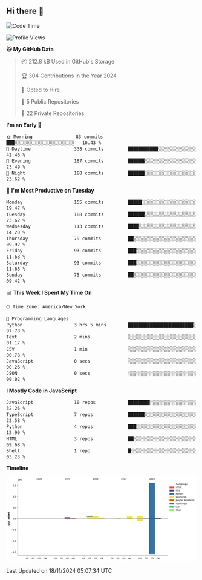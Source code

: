 ## Hi there 👋

<!--START_SECTION:waka-->
![Code Time](http://img.shields.io/badge/Code%20Time-104%20hrs%2037%20mins-blue)

![Profile Views](http://img.shields.io/badge/Profile%20Views-18-blue)

**🐱 My GitHub Data** 

> 📦 212.8 kB Used in GitHub's Storage 
 > 
> 🏆 304 Contributions in the Year 2024
 > 
> 💼 Opted to Hire
 > 
> 📜 5 Public Repositories 
 > 
> 🔑 22 Private Repositories 
 > 
**I'm an Early 🐤** 

```text
🌞 Morning                83 commits          ███░░░░░░░░░░░░░░░░░░░░░░   10.43 % 
🌆 Daytime                338 commits         ███████████░░░░░░░░░░░░░░   42.46 % 
🌃 Evening                187 commits         ██████░░░░░░░░░░░░░░░░░░░   23.49 % 
🌙 Night                  188 commits         ██████░░░░░░░░░░░░░░░░░░░   23.62 % 
```
📅 **I'm Most Productive on Tuesday** 

```text
Monday                   155 commits         █████░░░░░░░░░░░░░░░░░░░░   19.47 % 
Tuesday                  188 commits         ██████░░░░░░░░░░░░░░░░░░░   23.62 % 
Wednesday                113 commits         ████░░░░░░░░░░░░░░░░░░░░░   14.20 % 
Thursday                 79 commits          ██░░░░░░░░░░░░░░░░░░░░░░░   09.92 % 
Friday                   93 commits          ███░░░░░░░░░░░░░░░░░░░░░░   11.68 % 
Saturday                 93 commits          ███░░░░░░░░░░░░░░░░░░░░░░   11.68 % 
Sunday                   75 commits          ██░░░░░░░░░░░░░░░░░░░░░░░   09.42 % 
```


📊 **This Week I Spent My Time On** 

```text
🕑︎ Time Zone: America/New_York

💬 Programming Languages: 
Python                   3 hrs 5 mins        ████████████████████████░   97.78 % 
Text                     2 mins              ░░░░░░░░░░░░░░░░░░░░░░░░░   01.17 % 
CSV                      1 min               ░░░░░░░░░░░░░░░░░░░░░░░░░   00.78 % 
JavaScript               0 secs              ░░░░░░░░░░░░░░░░░░░░░░░░░   00.26 % 
JSON                     0 secs              ░░░░░░░░░░░░░░░░░░░░░░░░░   00.02 % 
```

**I Mostly Code in JavaScript** 

```text
JavaScript               10 repos            ████████░░░░░░░░░░░░░░░░░   32.26 % 
TypeScript               7 repos             ██████░░░░░░░░░░░░░░░░░░░   22.58 % 
Python                   4 repos             ███░░░░░░░░░░░░░░░░░░░░░░   12.90 % 
HTML                     3 repos             ██░░░░░░░░░░░░░░░░░░░░░░░   09.68 % 
Shell                    1 repo              █░░░░░░░░░░░░░░░░░░░░░░░░   03.23 % 
```



**Timeline**

![Lines of Code chart](https://raw.githubusercontent.com/dikshithvishnu/dikshithvishnu/main/assets/bar_graph.png)


 Last Updated on 18/11/2024 05:07:34 UTC
<!--END_SECTION:waka-->
